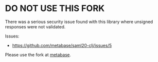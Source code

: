 # DO NOT USE THIS FORK

There was a serious security issue found with this library where unsigned responses were not validated.

Issues:
- https://github.com/metabase/saml20-clj/issues/5

Please use the fork at [metabase](https://github.com/metabase/saml20-clj).
